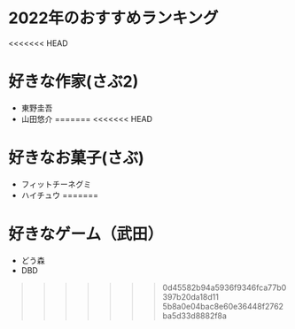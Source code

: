 # 2022年のおすすめランキング

<<<<<<< HEAD
# 好きな作家(さぶ2)

- 東野圭吾
- 山田悠介
=======
<<<<<<< HEAD
# 好きなお菓子(さぶ)

- フィットチーネグミ
- ハイチュウ
=======
# 好きなゲーム（武田）

- どう森
- DBD

>>>>>>> 0d45582b94a5936f9346fca77b0397b20da18d11
>>>>>>> 5b8a0e04bac8e60e36448f2762ba5d33d8882f8a
